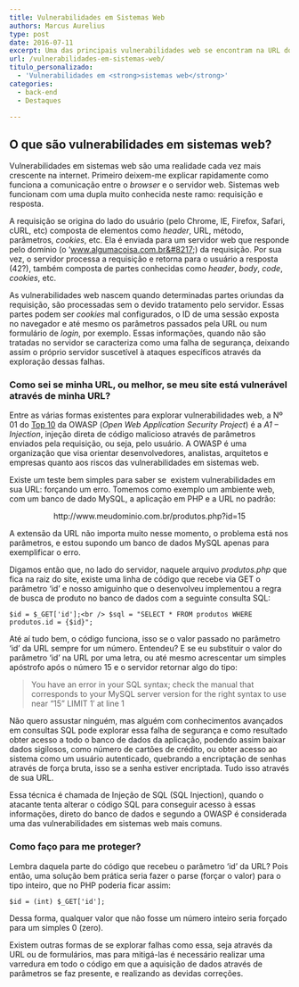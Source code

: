 ```yaml
---
title: Vulnerabilidades em Sistemas Web
authors: Marcus Aurelius
type: post
date: 2016-07-11
excerpt: Uma das principais vulnerabilidades web se encontram na URL do site e nem todos os desenvolvedores têm conhecimento delas
url: /vulnerabilidades-em-sistemas-web/
titulo_personalizado:
  - 'Vulnerabilidades em <strong>sistemas web</strong>'
categories:
  - back-end
  - Destaques

---
```

## O que são vulnerabilidades em sistemas web?

Vulnerabilidades em sistemas web são uma realidade cada vez mais crescente na internet. Primeiro deixem-me explicar rapidamente como funciona a comunicação entre o _browser_ e o servidor web. Sistemas web funcionam com uma dupla muito conhecida neste ramo: requisição e resposta.

A requisição se origina do lado do usuário (pelo Chrome, IE, Firefox, Safari, cURL, etc) composta de elementos como _header_, URL, método, parâmetros, _cookies_, etc. Ela é enviada para um servidor web que responde pelo domínio (o &#8216;www.algumacoisa.com.br&#8217;) da requisição. Por sua vez, o servidor processa a requisição e retorna para o usuário a resposta (42?), também composta de partes conhecidas como _header_, _body_, _code_, _cookies_, etc.

As vulnerabilidades web nascem quando determinadas partes oriundas da requisição, são processadas sem o devido tratamento pelo servidor. Essas partes podem ser _cookies_ mal configurados, o ID de uma sessão exposta no navegador e até mesmo os parâmetros passados pela URL ou num formulário de _login_, por exemplo. Essas informações, quando não são tratadas no servidor se caracteriza como uma falha de segurança, deixando assim o próprio servidor suscetível à ataques específicos através da exploração dessas falhas.

### Como sei se minha URL, ou melhor, se meu site está vulnerável através de minha URL?

Entre as várias formas existentes para explorar vulnerabilidades web, a Nº 01 do <a href="https://www.owasp.org/index.php/Top_10_2013-Top_10" target="_blank">Top 10</a> da OWASP (_Open Web Application Security Project_) é a _A1 &#8211; Injection_, injeção direta de código malicioso através de parâmetros enviados pela requisição, ou seja, pelo usuário. A OWASP é uma organização que visa orientar desenvolvedores, analistas, arquitetos e empresas quanto aos riscos das vulnerabilidades em sistemas web.

Existe um teste bem simples para saber se  existem vulnerabilidades em sua URL: forçando um erro. Tomemos como exemplo um ambiente web, com um banco de dado MySQL, a aplicação em PHP e a URL no padrão:

<p style="text-align: center">
  http://www.meudominio.com.br/produtos.php?id=15
</p>

A extensão da URL não importa muito nesse momento, o problema está nos parâmetros, e estou supondo um banco de dados MySQL apenas para exemplificar o erro.

<p class="lang-php">
  Digamos então que, no lado do servidor, naquele arquivo <em>produtos.php</em> que fica na raiz do site, existe uma linha de código que recebe via GET o parâmetro &#8216;id&#8217; e nosso amiguinho que o desenvolveu implementou a regra de busca de produto no banco de dados com a seguinte consulta SQL:
</p>

`$id = $_GET['id'];<br />
$sql = "SELECT * FROM produtos WHERE produtos.id = {$id}";`

Até aí tudo bem, o código funciona, isso se o valor passado no parâmetro &#8216;id&#8217; da URL sempre for um número. Entendeu? E se eu substituir o valor do parâmetro &#8216;id&#8217; na URL por uma letra, ou até mesmo acrescentar um simples apóstrofo após o número 15 e o servidor retornar algo do tipo:

> You have an error in your SQL syntax; check the manual that corresponds to your MySQL server version for the right syntax to use near &#8220;15&#8221; LIMIT 1&#8242; at line 1

Não quero assustar ninguém, mas alguém com conhecimentos avançados em consultas SQL pode explorar essa falha de segurança e como resultado obter acesso a todo o banco de dados da aplicação, podendo assim baixar dados sigilosos, como número de cartões de crédito, ou obter acesso ao sistema como um usuário autenticado, quebrando a encriptação de senhas através de força bruta, isso se a senha estiver encriptada. Tudo isso através de sua URL.

Essa técnica é chamada de Injeção de SQL (SQL Injection), quando o atacante tenta alterar o código SQL para conseguir acesso à essas informações, direto do banco de dados e segundo a OWASP é considerada uma das vulnerabilidades em sistemas web mais comuns.

### Como faço para me proteger?

Lembra daquela parte do código que recebeu o parâmetro &#8216;id&#8217; da URL? Pois então, uma solução bem prática seria fazer o parse (forçar o valor) para o tipo inteiro, que no PHP poderia ficar assim:

`$id = (int) $_GET['id'];`

Dessa forma, qualquer valor que não fosse um número inteiro seria forçado para um simples 0 (zero).

Existem outras formas de se explorar falhas como essa, seja através da URL ou de formulários, mas para mitigá-las é necessário realizar uma varredura em todo o código em que a aquisição de dados através de parâmetros se faz presente, e realizando as devidas correções.
